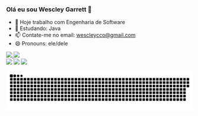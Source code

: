 ### Olá eu sou Wescley Garrett 👋

- 🔭 Hoje trabalho com Engenharia de Software
- 🌱 Estudando: Java
- 📫 Contate-me no email: wescleycco@gmail.com
- 😄 Pronouns: ele/dele




 <div>
  <a href="https://github.com/wescleycco">
  <img height="150em" src="https://github-readme-stats.vercel.app/api?username=wescleycco&show_icons=true&theme=dracula&include_all_commits=true&count_private=true"/>
  <img height="120em" src="https://github-readme-stats.vercel.app/api/top-langs/?username=wescleycco&layout=compact&langs_count=7&theme=dracula"/>
</div>
  
<div> 
    <a href="https://www.instagram.com/wes_c.g" target="_blank"><img src="https://img.shields.io/badge/-Instagram-%23E4405F?style=for-the-badge&logo=instagram&logoColor=white" target="_blank"></a> 
  <a href = "mailto:wescleycco@gmail.com"><img src="https://img.shields.io/badge/Gmail-D14836?style=for-the-badge&logo=gmail&logoColor=white" target="_blank"></a>
  <a href="https://www.linkedin.com/in/wescley-garrett/" target="_blank"><img src="https://img.shields.io/badge/-LinkedIn-%230077B5?style=for-the-badge&logo=linkedin&logoColor=white" target="_blank"></a> 
 
  ![Snake animation](https://github.com/wescleycco/wescleycco/blob/output/github-contribution-grid-snake.svg)
 
</div>
